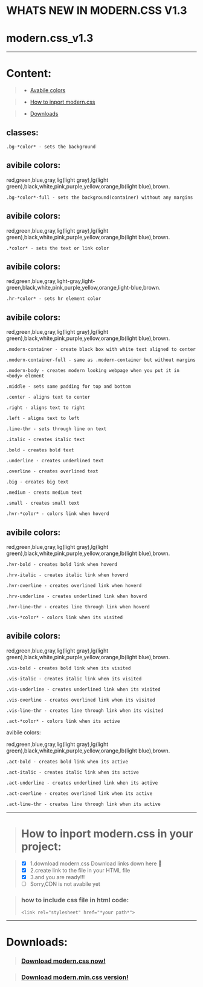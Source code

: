 # WHATS NEW IN MODERN.CSS V1.3
# modern.css_v1.3
-----------------------------------------
# Content:
> * [Avabile colors](https://github.com/leodev12345/modern.css_v1.3/blob/master/README.md#avibile-colors)

> * [How to inport modern.css](https://github.com/leodev12345/modern.css_v1.3/blob/master/README.md#how-to-inport-moderncss-in-your-project)

> * [Downloads](https://github.com/leodev12345/modern.css_v1.3/blob/master/README.md#download-moderncss-now)
## classes:

`.bg-*color* - sets the background` 

avibile colors:
------------------------------------------
red,green,blue,gray,lig(light gray),lg(light green),black,white,pink,purple,yellow,orange,lb(light blue),brown.

`.bg-*color*-full - sets the background(container) without any margins`

avibile colors:
------------------------------------------
red,green,blue,gray,lig(light gray),lg(light green),black,white,pink,purple,yellow,orange,lb(light blue),brown.

`.*color* - sets the text or link color`

avibile colors:
------------------------------------------
red,green,blue,gray,light-gray,light-green,black,white,pink,purple,yellow,orange,light-blue,brown.

`.hr-*color* - sets hr element color`

avibile colors:
------------------------------------------
red,green,blue,gray,lig(light gray),lg(light green),black,white,pink,purple,yellow,orange,lb(light blue),brown.

`.modern-container - create black box with white text aligned to center`

`.modern-container-full - same as .modern-container but without margins`

`.modern-body - creates modern looking webpage when you put it in <body> element`

`.middle - sets same padding for top and bottom`

`.center - aligns text to center`

`.right - aligns text to right`

`.left - aligns text to left`

`.line-thr - sets through line on text`

`.italic - creates italic text`

`.bold - creates bold text`

`.underline - creates underlined text`

`.overline - creates overlined text`

`.big - creates big text`

`.medium - creats medium text`

`.small - creates small text`

`.hvr-*color* - colors link when hoverd`

avibile colors:
------------------------------------------
red,green,blue,gray,lig(light gray),lg(light green),black,white,pink,purple,yellow,orange,lb(light blue),brown.

`.hvr-bold - creates bold link when hoverd`

`.hrv-italic - creates italic link when hoverd`

`.hvr-overline - creates overlined link when hoverd`

`.hrv-underline - creates underlined link when hoverd`

`.hvr-line-thr - creates line through link when hoverd`

`.vis-*color* - colors link when its visited`

avibile colors:
------------------------------------------
red,green,blue,gray,lig(light gray),lg(light green),black,white,pink,purple,yellow,orange,lb(light blue),brown.

`.vis-bold - creates bold link when its visited`

`.vis-italic - creates italic link when its visited`

`.vis-underline - creates underlined link when its visited`

`.vis-overline - creates overlined link when its visited`

`.vis-line-thr - creates line through link when its visited`

`.act-*color* - colors link when its active`

avibile colors:

red,green,blue,gray,lig(light gray),lg(light green),black,white,pink,purple,yellow,orange,lb(light blue),brown.

`.act-bold - creates bold link when its active`

`.act-italic - creates italic link when its active`

`.act-underline - creates underlined link when its active`

`.act-overline - creates overlined link when its active`

`.act-line-thr - creates line through link when its active`

------------------------------------------------------

> # How to inport modern.css in your project:

> - [x] 1.download modern.css Download links down here :small_red_triangle_down:
> - [x] 2.create link to the file in your HTML file
> - [x] 3.and you are ready!!!
> - [ ] Sorry,CDN is not avabile yet

> ### how to include css file in html code:
> `<link rel="stylesheet" href="*your path*">`
------------------------------------------------------
# Downloads: 

> ### [Download modern.css now!](https://raw.githubusercontent.com/leodev12345/modern.css_v1.3/master/modern.css)

> ### [Download modern.min.css version!](https://raw.githubusercontent.com/leodev12345/modern.css_v1.3/master/modern.min.css)
